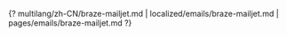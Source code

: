 {? multilang/zh-CN/braze-mailjet.md | localized/emails/braze-mailjet.md | pages/emails/braze-mailjet.md ?}

